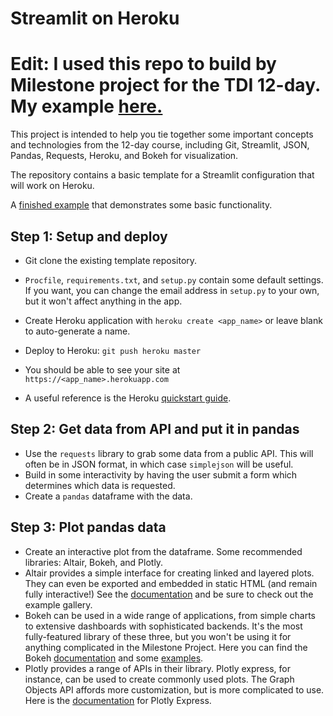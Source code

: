 # Streamlit on Heroku
# Edit: I used this repo to build by Milestone project for the TDI 12-day. My example [here.](https://milestone-12day-app.herokuapp.com/)

This project is intended to help you tie together some important concepts and
technologies from the 12-day course, including Git, Streamlit, JSON, Pandas,
Requests, Heroku, and Bokeh for visualization.

The repository contains a basic template for a Streamlit configuration that will
work on Heroku.

A [finished example](https://streamlit-12day-example.herokuapp.com/) that demonstrates some basic functionality.

## Step 1: Setup and deploy
- Git clone the existing template repository.
- `Procfile`, `requirements.txt`, and `setup.py` contain some default settings. If you want, you can change the email address in `setup.py` to your own, but it won't affect anything in the app.

- Create Heroku application with `heroku create <app_name>` or leave blank to
  auto-generate a name.

- Deploy to Heroku: `git push heroku master`
- You should be able to see your site at `https://<app_name>.herokuapp.com`
- A useful reference is the Heroku [quickstart guide](https://devcenter.heroku.com/articles/getting-started-with-python-o).

## Step 2: Get data from API and put it in pandas
- Use the `requests` library to grab some data from a public API. This will
  often be in JSON format, in which case `simplejson` will be useful.
- Build in some interactivity by having the user submit a form which determines which data is requested.
- Create a `pandas` dataframe with the data.

## Step 3: Plot pandas data
- Create an interactive plot from the dataframe. Some recommended libraries: Altair, Bokeh, and Plotly.
- Altair provides a simple interface for creating linked and layered plots. They can even be exported and embedded in static HTML (and remain fully interactive!) See the [documentation](https://altair-viz.github.io/)
  and be sure to check out the example gallery.
- Bokeh can be used in a wide range of applications, from simple charts to extensive dashboards with sophisticated backends. It's the most fully-featured library of these three, but you won't be using it for anything complicated in the Milestone Project. Here you can find the Bokeh [documentation](http://bokeh.pydata.org/en/latest/docs/user_guide/embed.html)
  and some [examples](https://github.com/bokeh/bokeh/tree/master/examples/embed).
- Plotly provides a range of APIs in their library. Plotly express, for instance, can be used to create commonly used plots. The Graph Objects API affords more customization, but is more complicated to use. Here is the [documentation](https://plotly.com/python/plotly-express/#gallery) for Plotly Express.
